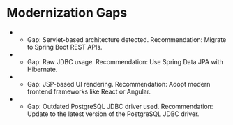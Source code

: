 # Modernization Gaps

- - Gap: Servlet-based architecture detected.
Recommendation: Migrate to Spring Boot REST APIs.
- - Gap: Raw JDBC usage.
Recommendation: Use Spring Data JPA with Hibernate.
- - Gap: JSP-based UI rendering.
Recommendation: Adopt modern frontend frameworks like React or Angular.
- - Gap: Outdated PostgreSQL JDBC driver used.
Recommendation: Update to the latest version of the PostgreSQL JDBC driver.
